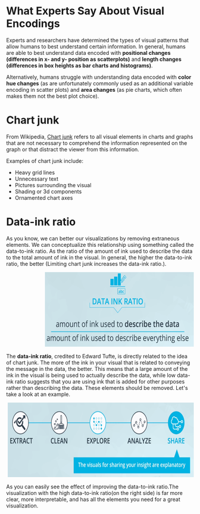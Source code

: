 
# What Experts Say About Visual Encodings 

Experts and researchers have determined the types of visual patterns that allow humans to best understand certain information. In general, humans are able to best understand data encoded with **positional changes (differences in x- and y- position as  scatterplots)** and **length changes (differences in box heights as  bar charts and histograms)**.

Alternatively, humans struggle with understanding data encoded with **color hue changes** (as are unfortunately commonly used as an additional variable encoding in scatter plots) and **area changes** (as pie charts, which often makes them not the best plot choice).

# Chart junk

From Wikipedia, [Chart junk](https://en.wikipedia.org/wiki/Chartjunk) refers to all visual elements in charts and graphs that are not necessary to comprehend the information represented on the graph or that distract the viewer from this information.

Examples of chart junk include:

   * Heavy grid lines
   * Unnecessary text
   * Pictures surrounding the visual
   * Shading or 3d components
   * Ornamented chart axes

# Data-ink ratio
As you know, we can better our visualizations by removing extraneous elements. We can conceptualize this relationship using something called the data-to-ink ratio. As the ratio of the amount of ink used to describe the data to the total amount of ink in the visual.
In general, the higher the data-to-ink ratio, the better (Limiting chart junk increases the data-ink ratio.). 
 
 <p align="right">
  <img src="../img/15.PNG" alt="" width="400" height="200" >
 </p>

The **data-ink ratio**, credited to Edward Tufte, is directly related to the idea of chart junk. The more of the ink in your visual that is related to conveying the message in the data, the better. This means that a large amount of the ink in the visual is being used to actually describe the data, while low data-ink ratio suggests that you are using ink that is added for other purposes rather than describing the data. These elements should be removed. Let's take a look at an example. 
 
  <p align="right">
  <img src="../img/3.PNG" alt="" width="500" height="200" >
 </p>
 
 As  you can easily see the effect of improving the data-to-ink ratio.The visualization with the high data-to-ink ratio(on the right side) is far more clear, more interpretable, and has all the elements you need for a great visualization. 
